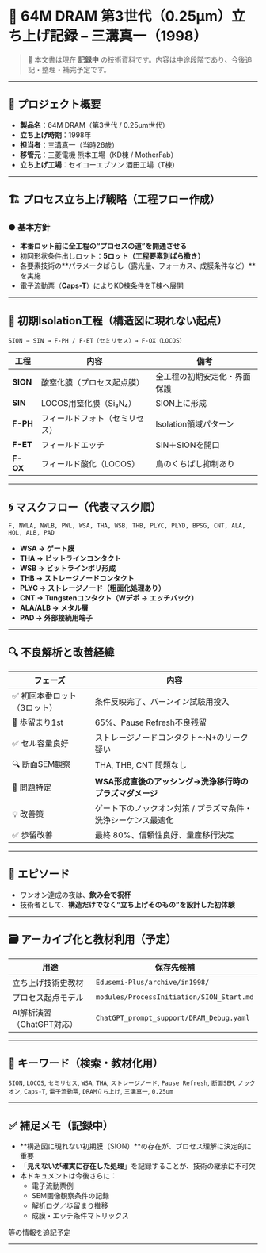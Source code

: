 # 📘 64M DRAM 第3世代（0.25μm）立ち上げ記録 – 三溝真一（1998）

> 📝 本文書は現在 **記録中** の技術資料です。内容は中途段階であり、今後追記・整理・補完予定です。

---

## 🧭 プロジェクト概要

- **製品名**：64M DRAM（第3世代 / 0.25μm世代）
- **立ち上げ時期**：1998年
- **担当者**：三溝真一（当時26歳）
- **移管元**：三菱電機 熊本工場（KD棟 / MotherFab）
- **立ち上げ工場**：セイコーエプソン 酒田工場（T棟）

---

## 🏗️ プロセス立ち上げ戦略（工程フロー作成）

### ● 基本方針
- **本番ロット前に全工程の“プロセスの道”を開通させる**
- 初回形状条件出しロット：**5ロット（工程要素別ばら撒き）**
- 各要素技術の**パラメータばらし（露光量、フォーカス、成膜条件など）**を実施
- 電子流動票（**Caps-T**）によりKD棟条件をT棟へ展開

---

## 🧪 初期Isolation工程（構造図に現れない起点）

```plaintext
SION → SIN → F-PH / F-ET（セミリセス）→ F-OX（LOCOS）
```

| 工程 | 内容 | 備考 |
|------|------|------|
| **SION** | 酸窒化膜（プロセス起点膜） | 全工程の初期安定化・界面保護 |
| **SIN** | LOCOS用窒化膜（Si₃N₄） | SION上に形成 |
| **F-PH** | フィールドフォト（セミリセス） | Isolation領域パターン |
| **F-ET** | フィールドエッチ | SIN＋SIONを開口 |
| **F-OX** | フィールド酸化（LOCOS） | 鳥のくちばし抑制あり |

---

## 🌀 マスクフロー（代表マスク順）

```
F, NWLA, NWLB, PWL, WSA, THA, WSB, THB, PLYC, PLYD, BPSG, CNT, ALA, HOL, ALB, PAD
```

- **WSA → ゲート膜**
- **THA → ビットラインコンタクト**
- **WSB → ビットラインポリ形成**
- **THB → ストレージノードコンタクト**
- **PLYC → ストレージノード（粗面化処理あり）**
- **CNT → Tungstenコンタクト（Wデポ → エッチバック）**
- **ALA/ALB → メタル層**
- **PAD → 外部接続用端子**

---

## 🔍 不良解析と改善経緯

| フェーズ | 内容 |
|---------|------|
| ✅ 初回本番ロット（3ロット） | 条件反映完了、バーンイン試験用投入 |
| 🎯 歩留まり1st | 65%、Pause Refresh不良残留 |
| ✅ セル容量良好 | ストレージノードコンタクト～N+のリーク疑い |
| 🔍 断面SEM観察 | THA, THB, CNT 問題なし |
| 🚨 問題特定 | **WSA形成直後のアッシング→洗浄移行時のプラズマダメージ** |
| 💡 改善策 | ゲート下のノックオン対策 / プラズマ条件・洗浄シーケンス最適化 |
| ✅ 歩留改善 | 最終 80%、信頼性良好、量産移行決定 |

---

## 🧃 エピソード

- ワンオン達成の夜は、**飲み会で祝杯**
- 技術者として、**構造だけでなく“立ち上げそのもの”を設計した初体験**

---

## 🗃️ アーカイブ化と教材利用（予定）

| 用途 | 保存先候補 |
|------|------------|
| 立ち上げ技術史教材 | `Edusemi-Plus/archive/in1998/` |
| プロセス起点モデル | `modules/ProcessInitiation/SION_Start.md` |
| AI解析演習（ChatGPT対応） | `ChatGPT_prompt_support/DRAM_Debug.yaml` |

---

## 💬 キーワード（検索・教材化用）

`SION`, `LOCOS`, `セミリセス`, `WSA`, `THA`, `ストレージノード`, `Pause Refresh`, `断面SEM`, `ノックオン`, `Caps-T`, `電子流動票`, `DRAM立ち上げ`, `三溝真一`, `0.25um`

---

## ✅ 補足メモ（記録中）

- **構造図に現れない初期膜（SION）**の存在が、プロセス理解に決定的に重要
- 「**見えないが確実に存在した処理**」を記録することが、技術の継承に不可欠
- 本ドキュメントは今後さらに：
  - 電子流動票例
  - SEM画像観察条件の記録
  - 解析ログ／歩留まり推移
  - 成膜・エッチ条件マトリックス

等の情報を追記予定

---
